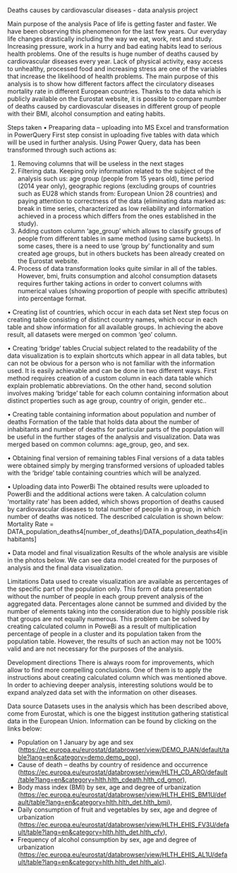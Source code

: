 Deaths causes by cardiovascular diseases  - data analysis project

Main purpose of the analysis
Pace of life is getting faster and faster. We have been observing this phenomenon for the last few years. Our everyday life changes drastically including the way we eat, work, rest and study. Increasing pressure, work in a hurry and bad eating habits lead to serious health problems. One of the results is huge number of deaths caused by cardiovascular diseases every year. Lack of physical activity, easy access to unhealthy, processed food and increasing stress are one of the variables that increase the likelihood of health problems. The main purpose of this analysis is to show how different factors affect the circulatory diseases mortality rate in different European countries. Thanks to the data which is publicly available on the Eurostat website, it is possible to compare number of deaths caused by cardiovascular diseases in different group of people with their BMI, alcohol consumption and eating habits.

Steps taken
•	Preaparing data – uploading into MS Excel and transformation in PowerQuery
First step consist in uploading five tables with data which will be used in further analysis.
Using Power Query, data has been transformed through such actions as:
1. Removing columns that will be useless in the next stages
2. Filtering data. Keeping only information related to the subject of the analysis such us: age group (people from 15 years old), time period (2014 year only), geographic regions (excluding groups of countries such as EU28 which stands from: European Union 28 countries) and paying attention to correctness of the data (eliminating data marked as: break in time series, characterized as low reliability and information achieved in a process which differs from the ones established in the study).
3. Adding custom column ‘age_group’ which allows to classify groups of people from different tables in same method (using same buckets). In some cases, there is a need to use ‘group by’ functionality and sum created age groups, but in others buckets has been already created on the Eurostat website.
4. Process of data transformation looks quite similar in all of the tables. However, bmi, fruits consumption and alcohol consumption datasets requires further taking actions in order to convert columns with numerical values (showing proportion of people with specific attributes) into percentage format.

•	Creating list of countries, which occur in each data set
Next step focus on creating table consisting of distinct country names, which occur in each table and show information for all available groups. In achieving the above result, all datasets were merged on common ‘geo’ column.

•	Creating ‘bridge’ tables
Crucial subject related to the readability of the data visualization is to explain shortcuts which appear in all data tables, but can not be obvious for a person who is not familiar with the information used. It is easily achievable and can be done in two different ways. First method requires creation of a custom column in each data table which explain problematic abbreviations. On the other hand, second solution involves making ‘bridge’ table for each column containing information about distinct properties such as age group, country of origin, gender etc..

•	Creating table containing information about population and number of deaths
Formation of the table that holds data about the number of inhabitants and number of deaths for particular parts of the population will be useful in the further stages of the analysis and visualization. Data was merged based on common columns: age_group, geo, and sex.

•	Obtaining final version of remaining tables
Final versions of a data tables were obtained simply by merging transformed versions of uploaded tables with the ‘bridge’ table containing countries which will be analyzed.

•	Uploading data into PowerBi
The obtained results were uploaded to PowerBi and the additional actions were taken. A calculation column ‘mortality rate’ has been added, which shows proportion of deaths caused by cardiovascular diseases to total number of people in a group, in which number of deaths was noticed. The described calculation is shown below:
Mortality Rate = DATA_population_deaths4[number_of_deaths]/DATA_population_deaths4[inhabitants]

•	Data model and final visualization
Results of the whole analysis are visible in the photos below. We can see data model created for the purposes of analysis and the final data visualization.

Limitations
Data used to create visualization are available as percentages of the specific part of the population only. This form of data presentation without the number of people in each group prevent analysis of the aggregated data. Percentages alone cannot be summed and divided by the number of elements taking into the consideration due to highly possible risk that groups are not equally numerous.
This problem can be solved by creating calculated column in PoweBi as a result of multiplication percentage of people in a cluster and its population taken from the population table. However, the results of such an action may not be 100% valid and are not necessary for the purposes of the analysis.

Development directions
There is always room for improvements, which allow to find more compelling conclusions. One of them is to apply the instructions about creating calculated column which was mentioned above. In order to achieving deeper analysis, interesting solutions would be to expand analyzed data set with the information on other diseases.

Data source
Datasets uses in the analysis which has been described above, come from Eurostat, which is one the biggest institution gathering statistical data in the European Union. Information can be found by clicking on the links below:
- Population on 1 January by age and sex (https://ec.europa.eu/eurostat/databrowser/view/DEMO_PJAN/default/table?lang=en&category=demo.demo_pop),
- Cause of death – deaths by country of residence and occurrence (https://ec.europa.eu/eurostat/databrowser/view/HLTH_CD_ARO/default/table?lang=en&category=hlth.hlth_cdeath.hlth_cd_gmor),
- Body mass index (BMI) by sex, age and degree of urbanization (https://ec.europa.eu/eurostat/databrowser/view/HLTH_EHIS_BM1U/default/table?lang=en&category=hlth.hlth_det.hlth_bmi),
- Daily consumption of fruit and vegetables by sex, age and degree of urbanization (https://ec.europa.eu/eurostat/databrowser/view/HLTH_EHIS_FV3U/default/table?lang=en&category=hlth.hlth_det.hlth_cfv),
- Frequency of alcohol consumption by sex, age and degree of urbanization (https://ec.europa.eu/eurostat/databrowser/view/HLTH_EHIS_AL1U/default/table?lang=en&category=hlth.hlth_det.hlth_alc).
